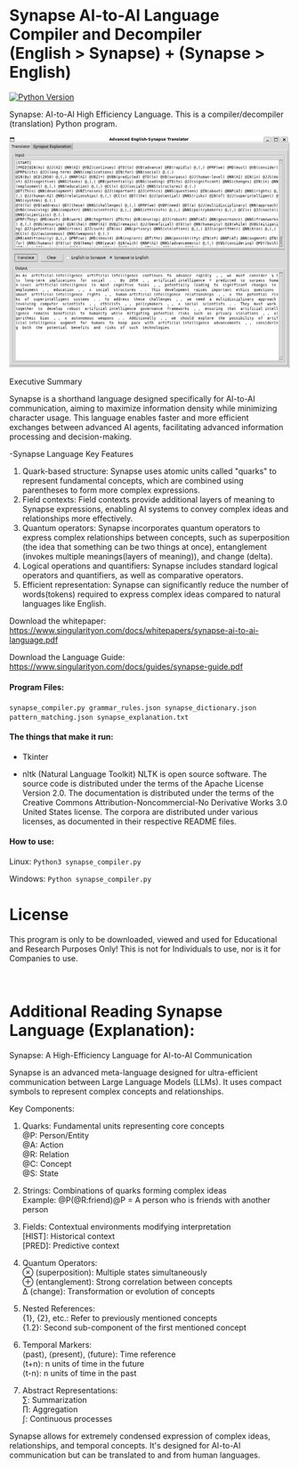 # Synapse AI-to-AI Language Compiler and Decompiler<br>(English > Synapse) + (Synapse > English)
[![Python Version](https://img.shields.io/badge/python-3.10%2B-blue)](https://www.python.org/downloads/)

Synapse: AI-to-AI High Efficiency Language. This is a compiler/decompiler (translation) Python program.

<img src="https://github.com/alby13/synapse-language-compiler/blob/main/screenshot-of-program.png">

Executive Summary

Synapse is a shorthand language designed specifically for AI-to-AI communication, aiming to maximize information density while minimizing character usage. This language enables faster and more efficient exchanges between advanced AI agents, facilitating advanced information processing and decision-making.

-Synapse Language Key Features

1. Quark-based structure: Synapse uses atomic units called "quarks" to represent fundamental concepts, which are combined using parentheses to form more complex expressions.
2. Field contexts: Field contexts provide additional layers of meaning to Synapse expressions, enabling AI systems to convey complex ideas and relationships more effectively.
3. Quantum operators: Synapse incorporates quantum operators to express complex relationships between concepts, such as superposition (the idea that something can be two things at once), entanglement (invokes multiple meanings(layers of meaning)), and change (delta).
4. Logical operations and quantifiers: Synapse includes standard logical operators and quantifiers, as well as comparative operators.
5. Efficient representation: Synapse can significantly reduce the number of words(tokens) required to express complex ideas compared to natural languages like English.

Download the whitepaper: https://www.singularityon.com/docs/whitepapers/synapse-ai-to-ai-language.pdf

Download the Language Guide: https://www.singularityon.com/docs/guides/synapse-guide.pdf


#### Program Files:

<code>synapse_compiler.py
grammar_rules.json
synapse_dictionary.json
pattern_matching.json
synapse_explanation.txt</code>

#### The things that make it run:

- Tkinter

- nltk (Natural Language Toolkit)
NLTK is open source software. The source code is distributed under the terms of the Apache License Version 2.0. The documentation is distributed under the terms of the Creative Commons Attribution-Noncommercial-No Derivative Works 3.0 United States license. The corpora are distributed under various licenses, as documented in their respective README files.

#### How to use:

Linux:
 <code>Python3 synapse_compiler.py</code>

Windows:
 <code>Python synapse_compiler.py</code>

# License
This program is only to be downloaded, viewed and used for Educational and Research Purposes Only! This is not for Individuals to use, nor is it for Companies to use.

<br>

# Additional Reading Synapse Language (Explanation):

Synapse: A High-Efficiency Language for AI-to-AI Communication

Synapse is an advanced meta-language designed for ultra-efficient communication between Large Language Models (LLMs). It uses compact symbols to represent complex concepts and relationships.

Key Components:

1. Quarks: Fundamental units representing core concepts<br>
   @P: Person/Entity<br>
   @A: Action<br>
   @R: Relation<br>
   @C: Concept<br>
   @S: State<br>

3. Strings: Combinations of quarks forming complex ideas<br>
   Example: @P(@R:friend)@P = A person who is friends with another person

4. Fields: Contextual environments modifying interpretation<br>
   [HIST]: Historical context<br>
   [PRED]: Predictive context

5. Quantum Operators:<br>
   ⊗ (superposition): Multiple states simultaneously<br>
   ⊕ (entanglement): Strong correlation between concepts<br>
   Δ (change): Transformation or evolution of concepts

6. Nested References:<br>
   {1}, {2}, etc.: Refer to previously mentioned concepts<br>
   {1.2}: Second sub-component of the first mentioned concept

7. Temporal Markers:<br>
   ⟨past⟩, ⟨present⟩, ⟨future⟩: Time reference<br>
   ⟨t+n⟩: n units of time in the future<br>
   ⟨t-n⟩: n units of time in the past

8. Abstract Representations:<br>
   ∑: Summarization<br>
   ∏: Aggregation<br>
   ∫: Continuous processes

Synapse allows for extremely condensed expression of complex ideas, relationships, and temporal concepts. It's designed for AI-to-AI communication but can be translated to and from human languages.
